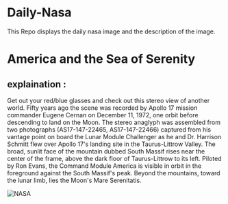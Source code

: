 # Daily-Nasa

This Repo displays the daily nasa image and the description of the image.

<!--NASA-->
# America and the Sea of Serenity
## explaination :

Get out your red/blue glasses and check out this stereo view of another world. Fifty years ago the scene was recorded by Apollo 17 mission commander Eugene Cernan on December 11, 1972, one orbit before descending to land on the Moon. The stereo anaglyph was assembled from two photographs (AS17-147-22465, AS17-147-22466) captured from his vantage point on board the Lunar Module Challenger as he and Dr. Harrison Schmitt flew over Apollo 17's landing site in the Taurus-Littrow Valley. The broad, sunlit face of the mountain dubbed South Massif rises near the center of the frame, above the dark floor of Taurus-Littrow to its left. Piloted by Ron Evans, the Command Module America is visible in orbit in the foreground against the South Massif's peak. Beyond the mountains, toward the lunar limb, lies the Moon's Mare Serenitatis.

![NASA](https://apod.nasa.gov/apod/image/2212/22466-22467anaVantuyne900.jpg)
<!--/NASA-->
